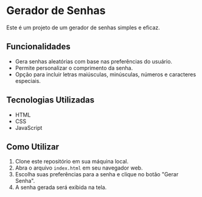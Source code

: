 # Gerador de Senhas

Este é um projeto de um gerador de senhas simples e eficaz.

## Funcionalidades

- Gera senhas aleatórias com base nas preferências do usuário.
- Permite personalizar o comprimento da senha.
- Opção para incluir letras maiúsculas, minúsculas, números e caracteres especiais.

## Tecnologias Utilizadas

- HTML
- CSS
- JavaScript

## Como Utilizar

1. Clone este repositório em sua máquina local.
2. Abra o arquivo `index.html` em seu navegador web.
3. Escolha suas preferências para a senha e clique no botão "Gerar Senha".
4. A senha gerada será exibida na tela.

